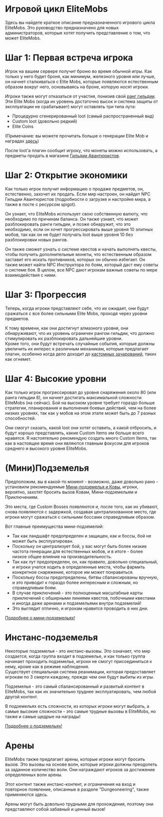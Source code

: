 #  Игровой цикл EliteMobs

Здесь вы найдете краткое описание  предназначенного  игрового цикла  EliteMobs.  Это руководство предназначено для новых администраторов, которые хотят получить представление о том, что может  EliteMobs.

# Шаг 1:  Первая встреча игрока

Игрок на вашем сервере получит броню во время обычной игры.  Как только у него будет броня,  как  минимум,  железного уровня  или  лучше,  он  начнет  сталкиваться  с  Elite Mobs,  которые  появляются  естественным  образом  вокруг  него,  основываясь  на  броне,  которую  носят  игроки. 

Игроки также могут отказаться от участия, понизив свой [ранг гильдии]($language$/elitemobs/adventurers_guild_world.md).
<br>Эти  Elite Mobs  (когда их уровень достаточно высок и система защиты от эксплуатации не срабатывает)  могут  оставлять  три  типа  лута:

*  Процедурно  сгенерированный  loot  (самый  распространенный  вид)
*  Custom loot  (довольно  редкий)
*  Elite Coins

(Примечание:  вы  можете  прочитать  больше  о  генерации  Elite Mob  и  наградах  [здесь]($language$/elitemobs/spawning_tiers_loot.md))

После  loot'а  плагин  сообщит  игроку,  что  монеты  можно  использовать,  а  предметы  продать  в  магазине  [Гильдии Авантюристов]($language$/elitemobs/adventurers_guild_world.md).

# Шаг 2:  Открытие  экономики

Как только игрок получит информацию о продаже предметов, он, естественно, захочет их продать.  Если мир настроен, он  найдет  NPC Гильдии Авантюристов (подробности о загрузке и настройке мира, а также  в посте  с  ресурсом  spigot).

Он  узнает,  что  EliteMobs  использует  свою  собственную  валюту,  что  необходимо  по  причинам  баланса.  Он  также  узнает,  что  может  разблокировать  ранги  гильдии,  и  позже  обнаружит,  что  это  необходимо,  если  он  хочет  прогрессировать  выше  уровня  10  элитных  мобов,  так  как  он  не  будет  получать  loot  выше  уровня  10  без  разблокировки  новых  рангов. 

Он  также  сможет  узнать  о  системе  квестов  и  начать  выполнять  квесты,  чтобы  получить  дополнительные  монеты,  что  естественным  образом  заставит  его  искать  противников,  которых  он  обычно  избегает.  Он  также  может  найти  NPC  Инструктора  по  боям,  который  даст  ему  советы  о  системе  боя.  В  целом,  все  NPC  дают  игрокам  важные  советы  по  мере  взаимодействия  с  ними.

# Шаг 3:  Прогрессия

Теперь,  когда  игроки  представляют  себе,  что  их  ожидает,  они  будут  сражаться  с  все  более  сильными  Elite Mobs,  проходя  через  уровни  предметов. 

К  тому  времени,  как  они  достигнут  алмазного  уровня,  они  обнаруживают,  что  их  уровень  ограничен  рангом  гильдии,  что  должно  стимулировать  их  разблокировать  дальнейшие  уровни. 
<br>Кроме  того,  они  будут  встречать  случайные  события,  которые  должны  увеличить  их  интерес  к  различным  механикам,  которые  предлагает  плагин,  особенно  когда  дело  доходит  до  [кастомных  зачарований]($language$/elitemobs/custom_enchantments_list.md),  таких  как  огнемет.

# Шаг 4:  Высокие  уровни

Как  только  игрок  прогрессировал  до  уровня  снаряжения  около  80  (или  ранга  гильдии  8),  он  начнет  достигать  максимальной  сложности  EliteMobs  (на  сейчас).  Бой  на  высоком  уровне  требует  гораздо  больше  стратегии,  планирования  и  выполнения  боевых  действий,  чем  на  более  низких  уровнях,  так  как  у  мобов  на  этом  этапе  может  быть  до  7  разных  способностей. 

Они  смогут  сказать,  какой  loot  они  хотят  оставить,  а  какой  отбросить,  и  будут  хорошо  представлять,  какие  Custom Items  им  больше  всего  нравятся.  Я  настоятельно  рекомендую  создать  много  Custom Items,  так  как  в  настоящее  время  они  являются  главным  фокусом  для  игроков  среднего  и  высокого  уровня  EliteMobs.

# (Мини)Подземелья
Предположим, вы в какой-то момент - возможно, даже довольно рано - установили рекомендуемые [Мини-подземелья и Ковы]($language$/elitemobs/dungeons.md), игроки, вероятно, захотят бросить вызов Ковам, Мини-подземельям и Приключениям. 

Это места, где  Custom Bosses  появляются и, после того, как их убивают, снова появляются с задержкой, создавая централизованное место, где игроки могут сражаться с сильными боссами справедливым образом.

Вот главные преимущества мини-подземелий:

* Так как ландшафт  предопределен  и  защищен,  как  и  боссы,  бой  не  может  быть  эксплуатирован.
* Поскольку он централизует бой, у вас могут быть более низкие  частота  генерации  для  естественных  мобов,  и  в  итоге  -  более  низкое  общее  влияние  на  производительность.
* Так как лут  предопределен,  он,  как  правило,  довольно  специальный,  и  игроки  учатся  ходить  в  определенные  места,  чтобы  фармить  конкретное  снаряжение,  которое  им  может  понравиться.
* Поскольку боссы  предопределены,  битвы  сбалансированы  вручную,  и  это  приводит  к  гораздо  более  интересным  и  сложным,  но  справедливым  боям.
* В случае приключений - это  полноценные  масштабные  карты  приключений  с  обширными  линиями  квестов,  побочными  квестами  и  иногда  даже  аренами  и  подземельями  внутри  подземелий!
* Это  выглядит  отлично,  и  игрокам  нравится  проводить  в  них  дни.

[Подробнее  о  мини-подземельях!]($language$/elitemobs/dungeons.md)

# Инстанс-подземелья
Некоторые  подземелья  -  это  инстанс-вызовы.  Это  означает,  что  мир  создается,  когда  группа  входит  в  подземелье,  и  как  только  группа  начинает  проходить  подземелье,  игроки  не  смогут  присоединиться  к  нему,  кроме  как  в  режиме  наблюдения. 
<br>Существует  специальная  система  реанимации,  которая  предоставляет  игрокам  по  3  смерти  каждому,  прежде  чем  они  будут  выбиты  из  игры.

Подземелья  -  это  самый  сбалансированный  и  развитый  контент  в  EliteMobs,  так  как  их  значительно  труднее  эксплуатировать,  чем  любой  другой  контент.

В  подземельях  есть  сложности,  из  которых  игроки  могут  выбрать,  а  самые  высокие  сложности  -  это  самые  трудные  вызовы  в  EliteMobs,  но  также  и  самые  щедрые  на  награды!

[Подробнее  о  подземельях!]($language$/elitemobs/dungeons.md)

# Арены
EliteMobs  также  предлагает  арены,  которые  игроки  могут  бросить  вызов.  Это  вызовы  на  основе  волн,  которые  игроки  должны  преодолеть  за  заданное  количество  волн.  Они  награждают  игроков  за  достижение  определенных  волн  арены. 

Этот  контент  также  инстанс-контент,  и  ограничения  на  вход  и  повторное  появление,  описанные  в  разделе  "Dungeoneering",  также  применяются  здесь.

Арены  могут  быть  довольно  трудными  для  прохождения,  поэтому  они  представляют  собой  забавный  и  ценный  вызов!



